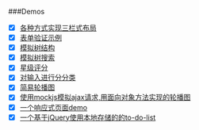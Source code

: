 ###Demos
- [x] [各种方式实现三栏式布局](https://coliver777.github.io/Demos/page-layout/)
- [x] [表单验证示例](https://coliver777.github.io/Demos/verification-of-form/表单验证示例.html)
- [x] [模拟树结构](https://coliver777.github.io/Demos/simulate-tree-structure/模拟树结构.html)
- [x] [模拟树搜索](https://coliver777.github.io/Demos/simulate-tree-structure/模拟书查找.html)
- [x] [星级评分](https://coliver777.github.io/Demos/score-with-star/solution.html)
- [x] [对输入进行分分类](https://coliver777.github.io/Demos/multiply-input-spliting/multiply-input-splitting.html)
- [x] [简易轮播图](https://coliver777.github.io/Demos/a-simple-banner/简易轮播图.html)
- [x] [使用mockjs模拟ajax请求,用面向对象方法实现的轮播图](https://coliver777.github.io/Demos/banner-slideshow/)
- [x] [一个响应式页面demo](https://coliver777.github.io/Demos/responsive-web-demo/)
- [x] [一个基于jQuery使用本地存储的的to-do-list](https://coliver777.github.io/Demos/jquery-to-do-list/)
